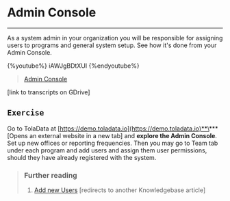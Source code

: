 # Admin Console

---

As a system admin in your organization you will be responsible for assigning users to programs and general system setup. See how it's done from your Admin Console.

{%youtube%} iAWJgBDtXUI {%endyoutube%}  
> [Admin Console](https://www.youtube.com/embed/zdt6iGUiO6M?rel=0)

\[link to transcripts on GDrive\]

## `Exercise`

Go to TolaData at [https://demo.toladata.io](https://demo.toladata.io)**\*** \[Opens an external website in a new tab\] and **explore the Admin Console**. Set up new offices or reporting frequencies. Then you may go to Team tab under each program and add users and assign them user permissions, should they have already registered with the system.

> ### Further reading
>
> 1. [Add new Users](https://help.toladata.com/4-manage-users/add-new-users.html) \[redirects to another Knowledgebase article\]



